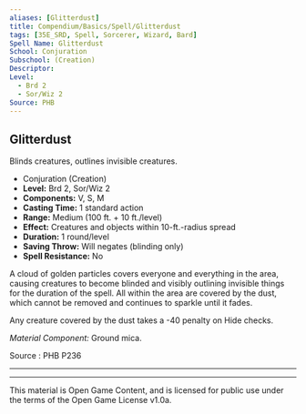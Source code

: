 ```yaml
---
aliases: [Glitterdust]
title: Compendium/Basics/Spell/Glitterdust
tags: [35E_SRD, Spell, Sorcerer, Wizard, Bard]
Spell Name: Glitterdust
School: Conjuration
Subschool: (Creation)
Descriptor: 
Level:
  - Brd 2
  - Sor/Wiz 2
Source: PHB
---
```



## Glitterdust

Blinds creatures, outlines invisible creatures.

*   Conjuration (Creation)
*   **Level:** Brd 2, Sor/Wiz 2
*   **Components:** V, S, M
*   **Casting Time:** 1 standard action
*   **Range:** Medium (100 ft. + 10 ft./level)
*   **Effect:** Creatures and objects within 10-ft.-radius spread
*   **Duration:** 1 round/level
*   **Saving Throw:** Will negates (blinding only)
*   **Spell Resistance:** No

<p>A cloud of golden particles covers everyone and everything in the area, causing creatures to become blinded and visibly outlining invisible things for the duration of the spell. All within the area are covered by the dust, which cannot be removed and continues to sparkle until it fades.</p><p>Any creature covered by the dust takes a -40 penalty on Hide checks.</p><p><i>Material Component:</i> Ground mica.</p>

Source : PHB P236

---

---

This material is Open Game Content, and is licensed for public use under
the terms of the Open Game License v1.0a.

